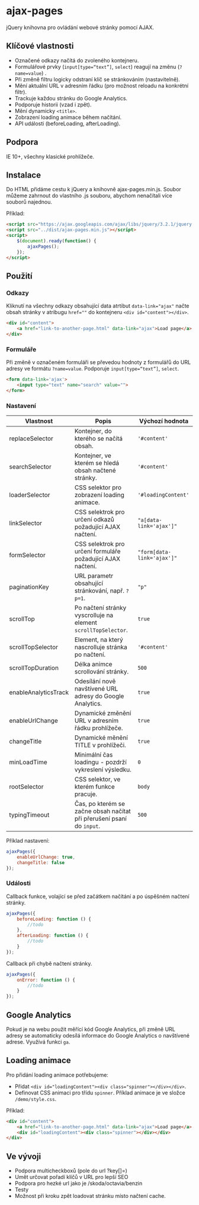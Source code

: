 # ajax-pages
jQuery knihovna pro ovládání webové stránky pomocí AJAX.

## Klíčové vlastnosti

- Označené odkazy načítá do zvoleného kontejneru.
- Formulářové prvky (`input[type=“text”]`, `select`) reagují na změnu (`?name=value`) .
- Při změně filtru logicky odstraní klíč se stránkováním (nastavitelně).
- Mění aktuální URL v adresním řádku (pro možnost reloadu na konkrétní filtr).
- Trackuje každou stránku do Google Analytics.
- Podporuje historii (vzad i zpět).
- Mění dynamicky `<title>`.
- Zobrazení loading animace během načítání.
- API události (beforeLoading, afterLoading).

## Podpora
IE 10+, všechny klasické prohlížeče.

## Instalace
Do HTML přidáme cestu k jQuery a knihovně ajax-pages.min.js. Soubor můžeme zahrnout do vlastního .js souboru, abychom nenačítali více souborů najednou.

Příklad:

```html
<script src="https://ajax.googleapis.com/ajax/libs/jquery/3.2.1/jquery.min.js"></script>
<script src="../dist/ajax-pages.min.js"></script>
<script>
    $(document).ready(function() {
        ajaxPages();
    });
</script>
```

## Použití

### Odkazy
Kliknutí na všechny odkazy obsahující data atrtibut `data-link="ajax"` načte obsah stránky v atribugu `href=""` do kontejneru `<div id="content"></div>`. 
```html
<div id="content">
    <a href="link-to-another-page.html" data-link="ajax">Load page</a>
</div>
```

### Formuláře
Při změně v označeném formuláři se převedou hodnoty z formulářů do URL adresy ve formátu `?name=value`. Podporuje `input[type=“text”]`, `select`.
 
```html
<form data-link='ajax'>
    <input type="text" name="search" value="">
</form>
```

### Nastavení

| Vlastnost     | Popis    | Výchozí hodnota |
| --------|---------|-------|
| replaceSelector | Kontejner, do kterého se načítá obsah. | `'#content'` |
| searchSelector | Kontejner, ve kterém se hledá obsah načtené stránky. | `'#content'` |
| loaderSelector | CSS selektor pro zobrazení loading animace.  | `'#loadingContent'` |
| linkSelector | CSS selektrok pro určení odkazů požadující AJAX načtení. | `"a[data-link='ajax']"` |
| formSelector | CSS selektrok pro určení formuláře požadující AJAX načtení. | `"form[data-link='ajax']"` |
| paginationKey | URL parametr obsahující stránkování, např. `?p=1`. | `"p"` |
| scrollTop | Po načtení stránky vyscrolluje na element `scrollTopSelector`.  | `true` |
| scrollTopSelector | Element, na který nascrolluje stránka po načtení. | `'#content'` |
| scrollTopDuration | Délka animce scrollování stránky. | `500` |
| enableAnalyticsTrack | Odesílání nově navštívené URL adresy do Google Analytics.  | `true` |
| enableUrlChange | Dynamické změnění URL v adresním řádku prohlížeče.  | `true` |
| changeTitle | Dynamické měnění TITLE v prohlížeči. | `true` |
| minLoadTime | Minimální čas loadingu - pozdrží vykreslení výsledku. | `0` |
| rootSelector  | CSS selektor, ve kterém funkce pracuje.  | `body`    |
| typingTimeout | Čas, po kterém se začne obsah načítat při přerušení psaní do `input`. | `500` |

Příklad nastavení:

```javascript
ajaxPages({
    enableUrlChange: true,
    changeTitle: false
});
```

### Události
Callback funkce, volající se před začátkem načítání a po úspěšném načtení stránky.

```javascript
ajaxPages({
    beforeLoading: function () {
        //todo
    },
    afterLoading: function () {
        //todo
    }
});
```
Callback při chybě načtení stránky.

```javascript
ajaxPages({
    onError: function () {
        //todo
    }
});
```

## Google Analytics
Pokud je na webu použit měřící kód Google Analytics, při změně URL adresy se automaticky odesílá informace do Google Analytics o navštívené adrese. Využívá funkci `ga`.

## Loading animace
Pro přidání loading animace potřebujeme:
 - Přidat `<div id="loadingContent"><div class="spinner"></div></div>`.
 - Definovat CSS animaci pro třídu `spinner`. Příklad animace je ve složce `/demo/style.css`.
 
Příklad:

```html
<div id="content">
    <a href="link-to-another-page.html" data-link="ajax">Load page</a>
    <div id="loadingContent"><div class="spinner"></div></div>
</div>
```


## Ve vývoji
- Podpora multicheckboxů (pole do url ?key[]=)
- Umět určovat pořadí klíčů v URL pro lepší SEO
- Podpora pro hezké url jako je /skoda/octavia/benzin
- Testy
- Možnost při kroku zpět loadovat stránku místo načtení cache.